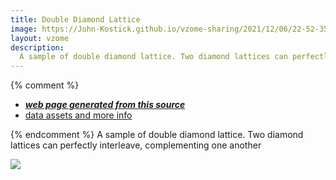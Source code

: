 ```yaml
---
title: Double Diamond Lattice
image: https://John-Kostick.github.io/vzome-sharing/2021/12/06/22-52-35-Double Diamond Lattice/Double Diamond Lattice.png
layout: vzome
description:
  A sample of double diamond lattice. Two diamond lattices can perfectly interleave, complementing one another
---
```

  

{% comment %}
 - [***web page generated from this source***][post]
 - [data assets and more info][github]

[post]: <https://John-Kostick.github.io/vzome-sharing/2021/12/06/Double Diamond Lattice-22-52-35.html>
[github]: <https://github.com/John-Kostick/vzome-sharing/tree/main/2021/12/06/22-52-35-Double Diamond Lattice/>
{% endcomment %}
A sample of double diamond lattice. Two diamond lattices can perfectly interleave, complementing one another


<vzome-viewer style="width: 100%; height: 100vh;"
       src="https://John-Kostick.github.io/vzome-sharing/2021/12/06/22-52-35-Double Diamond Lattice/Double Diamond Lattice.vZome" >
  <img src="https://John-Kostick.github.io/vzome-sharing/2021/12/06/22-52-35-Double Diamond Lattice/Double Diamond Lattice.png" />
</vzome-viewer>
